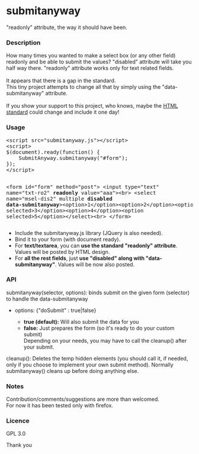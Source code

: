 # submitanyway
"readonly" attribute, the way it should have been.

<h3>Description</h3>
How many times you wanted to make a select box (or any other field) readonly and be able to submit the values?
"disabled" attribute will take you half way there. "readonly" attribute works only for text related fields.
<br><br>
It appears that there is a gap in the standard.
<br>
This tiny project attempts to change all that by simply using the "data-submitanyway" attribute.
<br><br>
If you show your support to this project, who knows, maybe the <a href="https://github.com/whatwg/html/issues/2311">HTML standard</a> could change and include it one day!

<h3>Usage</h3>
<pre>
&lt;script src="submitanyway.js"&gt;&lt;/script&gt;
&lt;script&gt;
$(document).ready(function() {
	SubmitAnyway.submitanyway("#form");
});
&lt;/script&gt;

&lt;form id="form" method="post"&gt;
&lt;input type="text" name="txt-ro2" <b>readonly</b> value="aaa"&gt;&lt;br&gt;
&lt;select name="msel-dis2" multiple <b>disabled data-submitanyway</b>&gt;&lt;option&gt;1&lt;/option&gt;&lt;option&gt;2&lt;/option&gt;&lt;option selected&gt;3&lt;/option&gt;&lt;option&gt;4&lt;/option&gt;&lt;option selected&gt;5&lt;/option&gt;&lt;/select&gt;&lt;br&gt;
&lt;/form&gt;
</pre>

<ul>
<li> Include the submitanyway.js library (JQuery is also needed).
<li> Bind it to your form (with document ready).
<li> For <b>text/textarea</b>, you can <b>use the standard "readonly" attribute</b>. Values will be posted by HTML design.
<li> For <b>all the rest fields</b>, just <b>use "disabled" along with "data-submitanyway"</b>. Values will be now also posted.
</ul>

<h3>API</h3>
submitanyway(selector, options): binds submit on the given form (selector) to handle the data-submitanyway
<ul>
<li>options: {"doSubmit" : true|false}</li>
	<ul>
		<li><b>true (default):</b> Will also submit the data for you
		<li><b>false:</b> Just prepares the form (so it's ready to do your custom submit)<br>
		Depending on your needs, you may have to call the cleanup() after your submit.
	</ul>
</ul>
cleanup(): Deletes the temp hidden elements (you should call it, if needed, only if you choose to implement your own submit method). Normally submitanyway() cleans up before doing anything else.

<h3>Notes</h3>
Contribution/comments/suggestions are more than welcomed.<br>
For now it has been tested only with firefox.

<h3>Licence</h3>
GPL 3.0

Thank you

